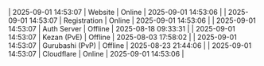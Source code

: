 | 2025-09-01 14:53:07 | Website | Online | 2025-09-01 14:53:06 |
| 2025-09-01 14:53:07 | Registration | Online | 2025-09-01 14:53:06 |
| 2025-09-01 14:53:07 | Auth Server | Offline | 2025-08-18 09:33:31 |
| 2025-09-01 14:53:07 | Kezan (PvE) | Offline | 2025-08-03 17:58:02 |
| 2025-09-01 14:53:07 | Gurubashi (PvP) | Offline | 2025-08-23 21:44:06 |
| 2025-09-01 14:53:07 | Cloudflare | Online | 2025-09-01 14:53:06 |

